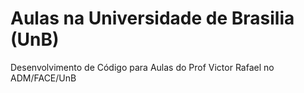 # Aulas na Universidade de Brasilia (UnB)
Desenvolvimento de Código para Aulas do Prof Victor Rafael no ADM/FACE/UnB 

